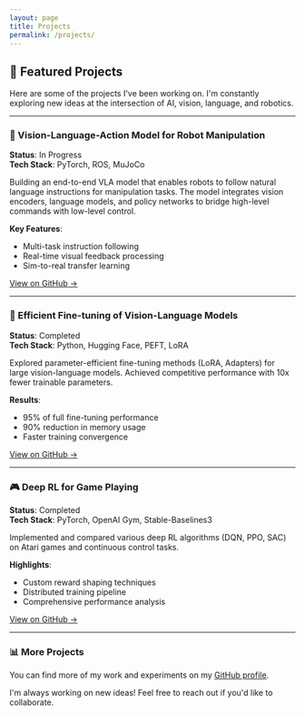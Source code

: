 ```yaml
---
layout: page
title: Projects
permalink: /projects/
---
```


## 🚀 Featured Projects

Here are some of the projects I've been working on. I'm constantly exploring new ideas at the intersection of AI, vision, language, and robotics.

---

### 🤖 Vision-Language-Action Model for Robot Manipulation

**Status**: In Progress  
**Tech Stack**: PyTorch, ROS, MuJoCo

Building an end-to-end VLA model that enables robots to follow natural language instructions for manipulation tasks. The model integrates vision encoders, language models, and policy networks to bridge high-level commands with low-level control.

**Key Features**:
- Multi-task instruction following
- Real-time visual feedback processing
- Sim-to-real transfer learning

[View on GitHub →](#)

---

### 🧠 Efficient Fine-tuning of Vision-Language Models

**Status**: Completed  
**Tech Stack**: Python, Hugging Face, PEFT, LoRA

Explored parameter-efficient fine-tuning methods (LoRA, Adapters) for large vision-language models. Achieved competitive performance with 10x fewer trainable parameters.

**Results**:
- 95% of full fine-tuning performance
- 90% reduction in memory usage
- Faster training convergence

[View on GitHub →](#)

---

### 🎮 Deep RL for Game Playing

**Status**: Completed  
**Tech Stack**: PyTorch, OpenAI Gym, Stable-Baselines3

Implemented and compared various deep RL algorithms (DQN, PPO, SAC) on Atari games and continuous control tasks.

**Highlights**:
- Custom reward shaping techniques
- Distributed training pipeline
- Comprehensive performance analysis

[View on GitHub →](#)

---

### 📊 More Projects

You can find more of my work and experiments on my [GitHub profile](https://github.com/JarvisZhang24).

I'm always working on new ideas! Feel free to reach out if you'd like to collaborate.
